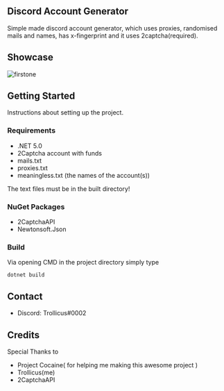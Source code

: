 ## Discord Account Generator
Simple made discord account generator, which uses proxies, randomised mails and names, has x-fingerprint and it uses 2captcha(required).

## Showcase

![firstone](https://gyazo.com/cdb54c2870e43dd0c03ae9dd63565a99.gif)

## Getting Started

Instructions about setting up the project.

### Requirements

* .NET 5.0
* 2Captcha account with funds
* mails.txt
* proxies.txt
* meaningless.txt (the names of the account(s))

The text files must be in the built directory!

### NuGet Packages

* 2CaptchaAPI
* Newtonsoft.Json

### Build

Via opening CMD in the project directory simply type

```
dotnet build
```
## Contact

* Discord: Trollicus#0002


## Credits
Special Thanks to
* Project Cocaine( for helping me making this awesome project )
* Trollicus(me)
* 2CaptchaAPI
